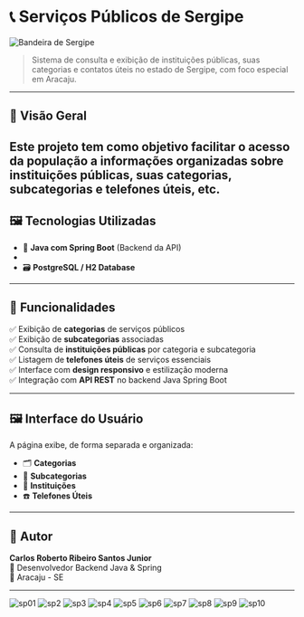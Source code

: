 # 📞 Serviços Públicos de Sergipe

![Bandeira de Sergipe](https://upload.wikimedia.org/wikipedia/commons/thumb/b/be/Bandeira_de_Sergipe.svg/1200px-Bandeira_de_Sergipe.svg.png)

> Sistema de consulta e exibição de instituições públicas, suas categorias e contatos úteis no estado de Sergipe, com foco especial em Aracaju.

---

## 📌 Visão Geral

Este projeto tem como objetivo **facilitar o acesso da população a informações organizadas** sobre **instituições públicas**, suas **categorias, subcategorias** e **telefones úteis**, 
etc.
---

## 🖼️ Tecnologias Utilizadas
- 🐘 **Java com Spring Boot** (Backend da API)  
- 
- 🗃️ **PostgreSQL / H2 Database**  

---

## 🧩 Funcionalidades

✅ Exibição de **categorias** de serviços públicos  
✅ Exibição de **subcategorias** associadas  
✅ Consulta de **instituições públicas** por categoria e subcategoria  
✅ Listagem de **telefones úteis** de serviços essenciais  
✅ Interface com **design responsivo** e estilização moderna  
✅ Integração com **API REST** no backend Java Spring Boot  

---

## 🖼️ Interface do Usuário

A página exibe, de forma separada e organizada:

- 🗂️ **Categorias**  
- 📂 **Subcategorias**  
- 🏢 **Instituições**  
- ☎️ **Telefones Úteis**

---

## 👤 Autor

**Carlos Roberto Ribeiro Santos Junior**  
💼 Desenvolvedor Backend Java & Spring  
📍 Aracaju - SE

---

![sp01](https://github.com/user-attachments/assets/3251660f-1154-4364-930c-fd6154179705)
![sp2](https://github.com/user-attachments/assets/d74da48c-6c02-46d0-8985-2b6a424ecd61)
![sp3](https://github.com/user-attachments/assets/a347be2b-d432-4edd-8e9a-d3c6d2b3c795)
![sp4](https://github.com/user-attachments/assets/3783db73-cca4-4fb1-b2d7-f6350fe96a55)
![sp5](https://github.com/user-attachments/assets/12c1ff39-1ce5-4425-b058-d456339137aa)
![sp6](https://github.com/user-attachments/assets/9c9f4baf-a169-494e-bb40-55d7b25c74d4)
![sp7](https://github.com/user-attachments/assets/f64cb668-6c0c-4a01-bce1-ad7d08fe8f34)
![sp8](https://github.com/user-attachments/assets/1571b0f5-1c25-4931-a20a-067927b210fc)
![sp9](https://github.com/user-attachments/assets/65d6d853-544a-46ff-9baa-36a78d15f480)
![sp10](https://github.com/user-attachments/assets/43abc19d-6baf-4ff2-a4e3-4095cad0d451)
